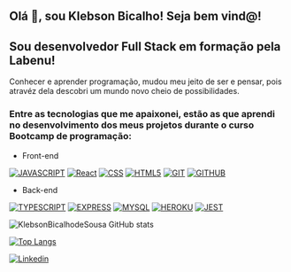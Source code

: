 <h2>Olá 👋, sou Klebson Bicalho! Seja bem vind@!</h2> 

<h2>Sou desenvolvedor Full Stack em formação pela Labenu!</h2>

Conhecer e aprender programação, mudou meu jeito de ser e pensar, pois atravéz dela descobri um mundo novo cheio de possibilidades.

<h3>Entre as tecnologias que me apaixonei, estão as que aprendi no desenvolvimento dos meus projetos durante o curso Bootcamp de programação:</h3>

- Front-end

<!--
<div style="display: inline_block">
  <img aline="center" width="100px" height="45px" alt="JAVASCRIPT" src="https://img.shields.io/badge/JavaScript-F7DF1E?style=for-the-             badge&logo=javascript&logoColor=black" />
  <img aline="center" width="100px" height="45px" alt="REACT" src="https://img.shields.io/badge/React-20232A?style=for-the-badge&logo=react&logoColor=61DAFB" />
  <img aline="center" width="100px" height="45px" alt="CSS3" src="https://img.shields.io/badge/CSS3-1572B6?style=for-the-badge&logo=css3&logoColor=white" />
  <img aline="center" width="100px" height="45px" alt="HTML5" src="https://img.shields.io/badge/HTML5-E34F26?style=for-the-badge&logo=html5&logoColor=white" />
  <img aline="center" width="100px" height="45px" alt="GIT" src="https://img.shields.io/badge/GIT-E44C30?style=for-the-badge&logo=git&logoColor=white" />
  <img aline="center" width="100px" height="45px" alt="GITHUB" src="https://img.shields.io/badge/GitHub-100000?style=for-the-badge&logo=github&logoColor=white" />
</div>
-->

[![JAVASCRIPT](https://img.shields.io/badge/JavaScript-F7DF1E?style=for-the-badge&logo=javascript&logoColor=black)]()
[![React](https://img.shields.io/badge/React-20232A?style=for-the-badge&logo=react&logoColor=61DAFB)]()
[![CSS](https://img.shields.io/badge/CSS3-1572B6?style=for-the-badge&logo=css3&logoColor=white)]()
[![HTML5](https://img.shields.io/badge/HTML5-E34F26?style=for-the-badge&logo=html5&logoColor=white)]()
[![GIT](https://img.shields.io/badge/GIT-E44C30?style=for-the-badge&logo=git&logoColor=white)]()
[![GITHUB](https://img.shields.io/badge/GitHub-100000?style=for-the-badge&logo=github&logoColor=white)]()

- Back-end

[![TYPESCRIPT](https://img.shields.io/badge/TypeScript-007ACC?style=for-the-badge&logo=typescript&logoColor=white)]()
[![EXPRESS](https://img.shields.io/badge/Express.js-404D59?style=for-the-badge)]()
[![MYSQL](https://img.shields.io/badge/MySQL-005C84?style=for-the-badge&logo=mysql&logoColor=white)]()
[![HEROKU](https://img.shields.io/badge/Heroku-430098?style=for-the-badge&logo=heroku&logoColor=white)]()
[![JEST](https://img.shields.io/badge/Jest-323330?style=for-the-badge&logo=Jest&logoColor=white)]()

![KlebsonBicalhodeSousa GitHub stats](https://github-readme-stats.vercel.app/api?username=klebsonbicalhodesousa&show_icons=true&theme=radical)

[![Top Langs](https://github-readme-stats.vercel.app/api/top-langs/?username=klebsonbicalhodesousa)](https://github.com/anuraghazra/github-readme-stats)

[![Linkedin](https://img.shields.io/badge/LinkedIn-0077B5?style=for-the-badge&logo=linkedin&logoColor=white)](https://www.linkedin.com/in/klebson-bicalho-de-sousa-51490323a/)

